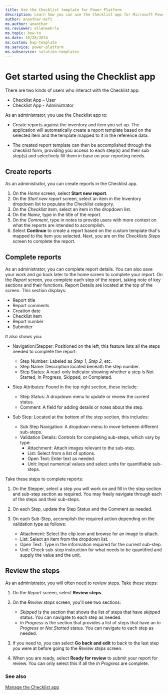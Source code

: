 ```yaml
---
title: Use the Checklist template for Power Platform
description: Learn how you can use the Checklist app for Microsoft Power Platform to streamline and automate managing your appointments.
author: ananthar-msft
ms.author: ananthar
ms.reviewer: ellenwehrle
ms.topic: how-to
ms.date: 10/28/2024
ms.custom: bap-template
ms.service: power-platform
ms.subservice: solution-templates
---
```


# Get started using the Checklist app

There are two kinds of users who interact with the Checklist app:

- Checklist App – User
- Checklist App - Administrator

As an administrator, you use the Checklist app to:

- Create reports against the inventory and item you set up. The application will automatically create a report template based on the selected item and the template mapped to it in the reference data.

- The created report template can then be accomplished through the checklist form, providing you access to each step(s) and their sub step(s) and selectively fill them in base on your reporting needs.

## Create reports

As an administrator, you can create reports in the Checklist app.

1. On the *Home* screen, select **Start new report**.
1. On the *Start new report* screen, select an item in the Inventory dropdown list to populate the Checklist category.
1. On the *Checklist item*, select an item in the dropdown list.
1. On the *Name*, type in the title of the report.
1. On the *Comment*, type in notes to provide users with more context on what the reports are intended to accomplish.
1. Select **Continue** to create a report based on the custom template that's mapped to the item you selected. Next, you are on the *Checklists Steps* screen to complete the report.

## Complete reports

As an administrator, you can complete report details. You can also save your work and go back later to the home screen to complete your report. On the *Report* screen, you complete each step of the report, taking note of key sections and their functions. Report Details are located at the top of the screen. This section displays:

- Report title
- Report comments
- Creation date
- Checklist item
- Report number
- Submitter

It also shows you:

- Navigation/Stepper: Positioned on the left, this feature lists all the steps needed to complete the report:
  - Step Number: Labeled as *Step 1*, *Step 2*, etc.
  - Step Name: Description located beneath the step number.
  - Step Status: A read-only indicator showing whether a step is Not Started, In Progress, Skipped, or Completed.

- Step Attributes: Found in the top right section, these include:
  - Step Status: A dropdown menu to update or review the current status.
  - Comment: A field for adding details or notes about the step.

- Sub Step: Located at the bottom of the step section, this includes:
  - Sub Step Navigation: A dropdown menu to move between different sub-steps.
  - Validation Details: Controls for completing sub-steps, which vary by type:
    - Attachment: Attach images relevant to the sub-step.
    - List: Select from a list of options.
    - Open Text: Enter text as needed.
    - Unit: Input numerical values and select units for quantifiable sub-steps.

Take these steps to complete reports:

1. On the Stepper, select a step you will work on and fill in the step section and sub-step section as required. You may freely navigate through each of the steps and their sub-steps.
1. On each Step, update the Step Status and the Comment as needed.
1. On each Sub-Step, accomplish the required action depending on the validation type as follows:

    - Attachment: Select the clip icon and browse for an image to attach.
    - List: Select an item from the dropdown list.
    - Open Text: Type in the information required for the current sub-step.
    - Unit: Check sub-step instruction for what needs to be quantified and supply the value and the unit.

## Review the steps

As an administrator, you will often need to review steps. Take these steps:

1. On the *Report* screen, select **Review steps**.
1. On the *Review steps* screen, you'll see two sections:

   - *Skipped* is the section that shows the list of steps that have *skipped* status. You can navigate to each step as needed.
   - *In Progress* is the section that provides a list of steps that have an *In Progress* or *Not Started* status. You can navigate to each step as needed.
1. If you need to, you can select **Go back and edit** to back to the last step you were at before going to the *Review steps* screen.
1. When you are ready, select **Ready for review** to submit your report for review. You can only select this if all the *In Progress* are complete.

### See also

[Manage the Checklist app](manage.md)
